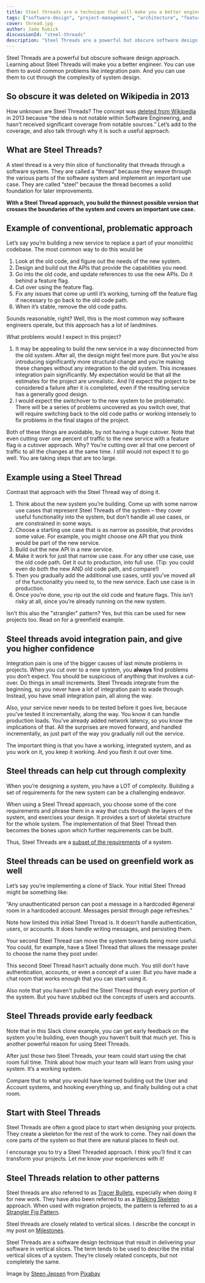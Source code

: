 ```yaml
---
title: Steel threads are a technique that will make you a better engineer
tags: ["software-design", "project-management", "architecture", "feature-flags", "hacker-news", "hackernoon-frontpage", "dzone-featured"]
cover: thread.jpg
author: Jade Rubick
discussionId: "steel-threads"
description: "Steel Threads are a powerful but obscure software design approach. Learning about Steel Threads will make you a better engineer. You can use them to avoid common problems like integration pain. And you can use them to cut through the complexity of system design."
---
```


Steel Threads are a powerful but obscure software design approach. Learning about Steel Threads will make you a better engineer. You can use them to avoid common problems like integration pain. And you can use them to cut through the complexity of system design.

<re-img src="thread.jpg"></re-img>

## So obscure it was deleted on Wikipedia in 2013

How unknown are Steel Threads? The concept was [deleted from Wikipedia](https://en.wikipedia.org/w/index.php?title=Special:Log&logid=53361687) in 2013 because “the idea is not notable within Software Engineering, and hasn’t received significant coverage from notable sources.” Let’s add to the coverage, and also talk through why it is such a useful approach.

## What are Steel Threads?

A steel thread is a very thin slice of functionality that threads through a software system. They are called a “thread” because they weave through the various parts of the software system and implement an important use case. They are called “steel” because the thread becomes a solid foundation for later improvements.

**With a Steel Thread approach, you build the thinnest possible version that crosses the boundaries of the system and covers an important use case.**

## Example of conventional, problematic approach

Let’s say you’re building a new service to replace a part of your monolithic codebase. The most common way to do this would be 

1. Look at the old code, and figure out the needs of the new system. 
2. Design and build out the APIs that provide the capabilities you need.
3. Go into the old code, and update references to use the new APIs. Do it behind a feature flag.
4. Cut over using the feature flag.
5. Fix any issues that come up until it’s working, turning off the feature flag if necessary to go back to the old code path.
6. When it’s stable, remove the old code paths.

Sounds reasonable, right? Well, this is the most common way software engineers operate, but this approach has a lot of landmines.

What problems would I expect in this project?

1. It may be appealing to build the new service in a way disconnected from the old system. After all, the design might feel more pure. But you’re also introducing significantly more structural change and you’re making these changes without any integration to the old system. This increases integration pain significantly. My expectation would be that all the estimates for the project are unrealistic. And I’d expect the project to be considered a failure after it is completed, even if the resulting service has a generally good design.
2. I would expect the switchover to the new system to be problematic. There will be a series of problems uncovered as you switch over, that will require switching back to the old code paths or working intensely to fix problems in the final stages of the project.

Both of these things are avoidable, by not having a huge cutover. Note that even cutting over one percent of traffic to the new service with a feature flag is a cutover approach. Why? You’re cutting over all that one percent of traffic to all the changes at the same time. I still would not expect it to go well. You are taking steps that are too large.

## Example using a Steel Thread

Contrast that approach with the Steel Thread way of doing it. 

1. Think about the new system you’re building. Come up with some narrow use cases that represent Steel Threads of the system – they cover useful functionality into the system, but don’t handle all use cases, or are constrained in some ways.
2. Choose a starting use case that is as narrow as possible, that provides some value. For example, you might choose one API that you think would be part of the new service.
3. Build out the new API in a new service.
4. Make it work for just that narrow use case. For any other use case, use the old code path. Get it out to production, into full use. (Tip: you could even do both the new AND old code path, and compare!)
5. Then you gradually add the additional use cases, until you’ve moved all of the functionality you need to, to the new service. Each use case is in production.
6. Once you’re done, you rip out the old code and feature flags. This isn’t risky at all, since you’re already running on the new system.

Isn't this also the "strangler" pattern? Yes, but this can be used for new projects too. Read on for a greenfield example.

## Steel threads avoid integration pain, and give you higher confidence

Integration pain is one of the bigger causes of last minute problems in projects. When you cut over to a new system, you **always** find problems you don’t expect. You should be suspicious of anything that involves a cut-over. Do things in small increments. Steel Threads integrate from the beginning, so you never have a lot of integration pain to wade through. Instead, you have small integration pain, all along the way.

Also, your service never needs to be tested before it goes live, because you’ve tested it incrementally, along the way. You know it can handle production loads. You’ve already added network latency, so you know the implications of that. All the surprises are moved forward, and handled incrementally, as just part of the way you gradually roll out the service.

The important thing is that you have a working, integrated system, and as you work on it, you keep it working. And you flesh it out over time.

## Steel threads can help cut through complexity

When you’re designing a system, you have a LOT of complexity. Building a set of requirements for the new system can be a challenging endeavor.

When using a Steel Thread approach, you choose some of the core requirements and phrase them in a way that cuts through the layers of the system, and exercises your design. It provides a sort of skeletal structure for the whole system. The implementation of that Steel Thread then becomes the bones upon which further requirements can be built.

Thus, Steel Threads are a [subset of the requirements](https://www.cs.du.edu/~snarayan/sada/docs/steelthreads.pdf) of a system. 

## Steel threads can be used on greenfield work as well

Let’s say you’re implementing a clone of Slack. Your initial Steel Thread might be something like:

“Any unauthenticated person can post a message in a hardcoded #general room in a hardcoded account. Messages persist through page refreshes.”

Note how limited this initial Steel Thread is. It doesn’t handle authentication, users, or accounts. It does handle writing messages, and persisting them.

Your second Steel Thread can move the system towards being more useful. You could, for example, have a Steel Thread that allows the message poster to choose the name they post under. 

This second Steel Thread hasn’t actually done much. You still don’t have authentication, accounts, or even a concept of a user. But you have made a chat room that works enough that you can start using it.

Also note that you haven't pulled the Steel Thread through every portion of the system. But you have stubbed out the concepts of users and accounts.

## Steel Threads provide early feedback

Note that in this Slack clone example, you can get early feedback on the system you’re building, even though you haven’t built that much yet. This is another powerful reason for using Steel Threads. 

After just those two Steel Threads, your team could start using the chat room full time. Think about how much your team will learn from using your system. It’s a working system. 

Compare that to what you would have learned building out the User and Account systems, and hooking everything up, and finally building out a chat room. 

## Start with Steel Threads

Steel Threads are often a good place to start when designing your projects. They create a skeleton for the rest of the work to come. They nail down the core parts of the system so that there are natural places to flesh out.

I encourage you to try a Steel Threaded approach. I think you’ll find it can transform your projects. Let me know your experiences with it!

## Steel Threads relation to other patterns

Steel threads are also referred to as [Tracer Bullets](https://wiki.c2.com/?TracerBullets), especially when doing it for new work. They have also been referred to as a [Walking Skeleton](https://wiki.c2.com/?WalkingSkeleton) approach. When used with migration projects, the pattern is referred to as a [Strangler Fig Pattern](https://learn.microsoft.com/en-us/azure/architecture/patterns/strangler-fig). 

Steel threads are closely related to vertical slices. I describe the concept in my post on [Milestones](/milestones-not-projects/?utm_source=website-steel-threads&utm_medium=link&utm_campaign=steel-threads). 

Steel Threads are a software design technique that result in delivering your software in vertical slices. The term tends to be used to describe the initial vertical slices of a system. They’re closely related concepts, but not completely the same.

Image by <a href="https://pixabay.com/users/steenjepsen-1490089/?utm_source=link-attribution&amp;utm_medium=referral&amp;utm_campaign=image&amp;utm_content=1232723">Steen Jepsen</a> from <a href="https://pixabay.com//?utm_source=link-attribution&amp;utm_medium=referral&amp;utm_campaign=image&amp;utm_content=1232723">Pixabay</a>